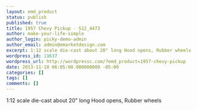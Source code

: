 ```yaml
---
layout: emd_product
status: publish
published: true
title: 1957 Chevy Pickup - S12_4473
author: make-your-life-simple
author_login: picky-demo-admin
author_email: admin@emarketdesign.com
excerpt: 1:12 scale die-cast about 20" long Hood opens, Rubber wheels
wordpress_id: 11637
wordpress_url: http://wordpressc.com/?emd_product=1957-chevy-pickup
date: 2013-11-18 06:05:00.000000000 -05:00
categories: []
tags: []
comments: []
---
```

1:12 scale die-cast about 20" long Hood opens, Rubber wheels
